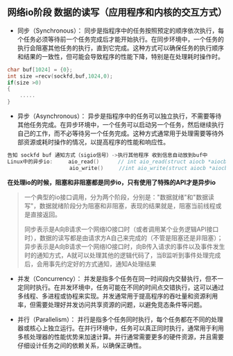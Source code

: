 ## 网络io阶段 数据的读写（应用程序和内核的交互方式）
- 同步（Synchronous）：
同步是指程序中的任务按照预定的顺序依次执行，每个任务必须等待前一个任务完成后才能开始执行。在同步环境中，一个任务的执行会阻塞其他任务的执行，直到它完成。这种方式可以确保任务的执行顺序和结果的一致性，但可能会导致程序的性能下降，特别是在处理耗时操作时。
```c
char buf[1024] = {0};
int size =recv(sockfd,buf,1024,0);
if(size >0)
{
    .....
}
```
- 异步（Asynchronous）：
异步是指程序中的任务可以独立执行，不需要等待其他任务完成。在异步环境中，一个任务可以启动另一个任务，然后继续执行自己的工作，而不必等待另一个任务完成。这种方式通常用于处理需要等待外部资源或耗时操作的情况，以提高程序的性能和响应性。
```c
告知 sockfd buf 通知方式（sigio信号）->执行其他程序 收到信息自动放到buf中
Linux中的异步io:     aio_read()      // int aio_read(struct aiocb *aiocbp);
                    aio_write()     //int aio_write(struct aiocb *aiocbp);
```
**在处理io的时候，阻塞和非阻塞都是同步io，只有使用了特殊的API才是异步io**
> 一个典型的io接口调用，分为两个阶段，分别是："数据就绪"和"数据读写"，数据就绪阶段分为阻塞和非阻塞，表现的结果就是，阻塞当前线程或是直接返回。
>
>  同步表示是A向B请求一个网络IO接口时（或者调用某个业务逻辑API接口时），数据的读写都是由请求方A自己来完成的（不管是阻塞还是非阻塞）；异步表示是A向B请求一个网络IO接口时，向B传入请求的事件以及事件发生时的通知方式，A就可以处理其他的逻辑代码了，当B监听到事件处理完成后，会用事先约定好的方式通知，通知A处理结果
- 并发（Concurrency）：
并发是指多个任务在同一时间段内交替执行，但不一定同时执行。在并发环境中，任务可能在不同的时间点交错执行，这可以通过多线程、多进程或协程来实现。并发通常用于提高程序的吞吐量和资源利用率，但需要处理好并发访问共享资源的问题，以避免竞态条件等问题。

- 并行（Parallelism）：
并行是指多个任务同时执行，每个任务都在不同的处理器或核心上独立运行。在并行环境中，任务可以真正同时执行，通常用于利用多核处理器的性能优势来加速计算。并行通常需要更多的硬件资源，并且需要仔细设计任务之间的依赖关系，以确保正确性。
